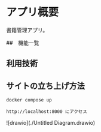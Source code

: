 # アプリ概要

書籍管理アプリ。

##　機能一覧

## 利用技術

## サイトの立ち上げ方法

    docker compose up

    http://localhost:8000 にアクセス

![drawio](./Untitled Diagram.drawio)
